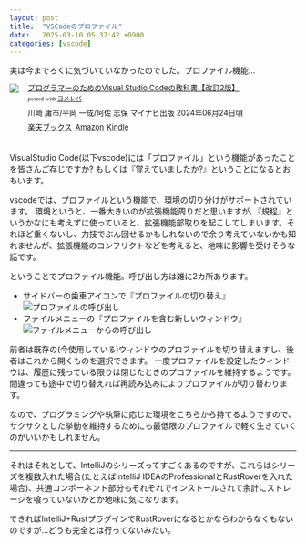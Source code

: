 ```yaml
---
layout: post
title:  "VSCodeのプロファイル"
date:   2025-03-10 05:37:42 +0900
categories: [vscode]
---
```

実は今までろくに気づいていなかったのでした。プロファイル機能…

<!--more-->

<div class="booklink-box" style="text-align:left;padding-bottom:20px;font-size:small;zoom: 1;overflow: hidden;"><div class="booklink-image" style="float:left;margin:0 15px 10px 0;"><a href="//af.moshimo.com/af/c/click?a_id=1175594&p_id=56&pc_id=56&pl_id=637&s_v=b5Rz2P0601xu&url=http%3A%2F%2Fbooks.rakuten.co.jp%2Frb%2F17877629%2F%3Frafcid%3Dwsc_b_bs_1051722217600006323" target="_blank" ><img src="https://thumbnail.image.rakuten.co.jp/@0_mall/book/cabinet/5318/9784839985318_1_3.jpg?_ex=200x200" style="border: none;" /></a><img src="//i.moshimo.com/af/i/impression?a_id=1175594&p_id=56&pc_id=56&pl_id=637" width="1" height="1" style="border:none;"></div><div class="booklink-info" style="line-height:120%;zoom: 1;overflow: hidden;"><div class="booklink-name" style="margin-bottom:10px;line-height:120%"><a href="//af.moshimo.com/af/c/click?a_id=1175594&p_id=56&pc_id=56&pl_id=637&s_v=b5Rz2P0601xu&url=http%3A%2F%2Fbooks.rakuten.co.jp%2Frb%2F17877629%2F%3Frafcid%3Dwsc_b_bs_1051722217600006323" target="_blank" >プログラマーのためのVisual Studio Codeの教科書【改訂2版】</a><img src="//i.moshimo.com/af/i/impression?a_id=1175594&p_id=56&pc_id=56&pl_id=637" width="1" height="1" style="border:none;"><div class="booklink-powered-date" style="font-size:8pt;margin-top:5px;font-family:verdana;line-height:120%">posted with <a href="https://yomereba.com" rel="nofollow" target="_blank">ヨメレバ</a></div></div><div class="booklink-detail" style="margin-bottom:5px;">川崎 庸市/平岡 一成/阿佐 志保 マイナビ出版 2024年06月24日頃    </div><div class="booklink-link2" style="margin-top:10px;"><div class="shoplinkrakuten" style="display:inline;margin-right:5px"><a href="//af.moshimo.com/af/c/click?a_id=1175594&p_id=56&pc_id=56&pl_id=637&s_v=b5Rz2P0601xu&url=http%3A%2F%2Fbooks.rakuten.co.jp%2Frb%2F17877629%2F%3Frafcid%3Dwsc_b_bs_1051722217600006323" target="_blank" >楽天ブックス</a><img src="//i.moshimo.com/af/i/impression?a_id=1175594&p_id=56&pc_id=56&pl_id=637" width="1" height="1" style="border:none;"></div><div class="shoplinkamazon" style="display:inline;margin-right:5px"><a href="//af.moshimo.com/af/c/click?a_id=920708&p_id=170&pc_id=185&pl_id=4062&s_v=b5Rz2P0601xu&url=https%3A%2F%2Fwww.amazon.co.jp%2Fexec%2Fobidos%2FASIN%2F4839985316" target="_blank" >Amazon</a></div><div class="shoplinkkindle" style="display:inline;margin-right:5px"><a href="//af.moshimo.com/af/c/click?a_id=920708&p_id=170&pc_id=185&pl_id=4062&s_v=b5Rz2P0601xu&url=https%3A%2F%2Fwww.amazon.co.jp%2Fgp%2Fsearch%3Fkeywords%3D%25E3%2583%2597%25E3%2583%25AD%25E3%2582%25B0%25E3%2583%25A9%25E3%2583%259E%25E3%2583%25BC%25E3%2581%25AE%25E3%2581%259F%25E3%2582%2581%25E3%2581%25AEVisual%2520Studio%2520Code%25E3%2581%25AE%25E6%2595%2599%25E7%25A7%2591%25E6%259B%25B8%25E3%2580%2590%25E6%2594%25B9%25E8%25A8%25822%25E7%2589%2588%25E3%2580%2591%26__mk_ja_JP%3D%2583J%2583%255E%2583J%2583i%26url%3Dnode%253D2275256051" target="_blank" >Kindle</a></div>                              	  	  	  	  	</div></div><div class="booklink-footer" style="clear: left"></div></div>

VisualStudio Code(以下vscode)には「プロファイル」という機能があったことを皆さんご存じですか?
もしくは『覚えていましたか?』ということになるとおもいます。

vscodeでは、プロファイルという機能で、環境の切り分けがサポートされています。
環境というと、一番大きいのが拡張機能周りだと思いますが、『規程』というかなにも考えずに使っていると、拡張機能部取りを起こしてしまいます。それほど重くないし、力技でぶん回せるかもしれないので余り考えていないかも知れませんが、拡張機能のコンフリクトなどを考えると、地味に影響を受けそうな話です。

ということでプロファイル機能。呼び出し方は雑に2カ所あります。

- サイドバーの歯車アイコンで『プロファイルの切り替え』
    ![プロファイルの呼び出し](/images/2025-03-10/vscode-profile.png)
- ファイルメニューの『プロファイルを含む新しいウィンドウ』
    ![ファイルメニューからの呼び出し](/images/2025-03-10/vscode-profile2.png)

前者は既存の(今使用している)ウィンドウのプロファイルを切り替えますし、後者はこれから開くものを選択できます。
一度プロファイルを設定したウィンドウは、履歴に残っている限りは閉じたときのプロファイルを維持するようです。間違っても途中で切り替えれば再読み込みによりプロファイルが切り替わります。

なので、プログラミングや執筆に応じた環境をこちらから持てるようですので、サクサクとした挙動を維持するためにも最低限のプロファイルで軽く生きていくのがいいかもしれません。

---

それはそれとして、IntelliJのシリーズってすごくあるのですが、これらはシリーズを複数入れた場合(たとえばIntelliJ IDEAのProfessionalとRustRoverを入れた場合)、共通コンポーネント部分もそれぞれでインストールされて余計にストレージを喰っていないかとか地味に気になります。

できればIntelliJ+RustプラグインでRustRoverになるとかならわからなくもないのですが…どうも完全とは行ってないみたい。

